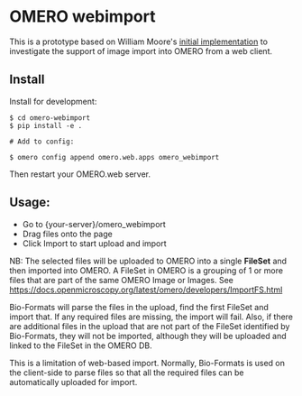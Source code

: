 # OMERO webimport

This is a prototype based on William Moore's [initial implementation](https://gitlab.com/openmicroscopy/incubator/omero-webimport) to investigate the support of image import into OMERO from a web client.

## Install

Install for development:

    $ cd omero-webimport
    $ pip install -e .

    # Add to config:

    $ omero config append omero.web.apps omero_webimport

Then restart your OMERO.web server.

## Usage:

 - Go to {your-server}/omero_webimport
 - Drag files onto the page
 - Click Import to start upload and import

NB: The selected files will be uploaded to OMERO into a single **FileSet** and
then imported into OMERO. A FileSet in OMERO is a grouping of 1 or more files
that are part of the same OMERO Image or Images.
See https://docs.openmicroscopy.org/latest/omero/developers/ImportFS.html

Bio-Formats will parse the files in the upload, find the first FileSet and
import that. If any required files are missing, the import will fail. Also,
if there are additional files in the upload that are not part
of the FileSet identified by Bio-Formats, they will not be imported, although
they will be uploaded and linked to the FileSet in the OMERO DB.

This is a limitation of web-based import. Normally, Bio-Formats is used
on the client-side to parse files so that all the required files can be
automatically uploaded for import.
